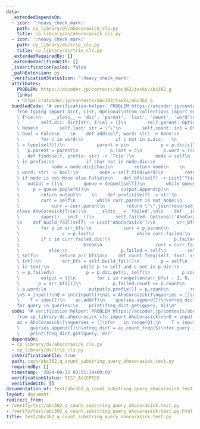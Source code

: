 ```yaml
---
data:
  _extendedDependsOn:
  - icon: ':heavy_check_mark:'
    path: cp_library/ds/ahocorasick_cls.py
    title: cp_library/ds/ahocorasick_cls.py
  - icon: ':heavy_check_mark:'
    path: cp_library/ds/trie_cls.py
    title: cp_library/ds/trie_cls.py
  _extendedRequiredBy: []
  _extendedVerifiedWith: []
  _isVerificationFailed: false
  _pathExtension: py
  _verificationStatusIcon: ':heavy_check_mark:'
  attributes:
    PROBLEM: https://atcoder.jp/contests/abc362/tasks/abc362_g
    links:
    - https://atcoder.jp/contests/abc362/tasks/abc362_g
  bundledCode: "# verification-helper: PROBLEM https://atcoder.jp/contests/abc362/tasks/abc362_g\n\
    from typing import Dict, List, Optional\nfrom collections import deque\n\nclass\
    \ Trie:\n    __slots__ = 'dic', 'parent', 'last', 'count', 'word'\n\n    def __init__(self):\n\
    \        self.dic: Dict[str, Trie] = {}\n        self.parent: Optional[Trie] =\
    \ None\n        self.last: str = \"\"\n        self.count: int = 0\n        self.word:\
    \ bool = False\n    \n    def add(self, word: str) -> None:\n        p = self\n\
    \        for c in word:\n            if c not in p.dic:   \n                p.dic[c]\
    \ = type(self)()\n            parent = p\n            p = p.dic[c]\n         \
    \   p.parent = parent\n            p.last = c\n        p.word = True\n    \n \
    \   def find(self, prefix: str) -> 'Trie':\n        node = self\n        for char\
    \ in prefix:\n            if char not in node.dic:\n                return None\n\
    \            node = node.dic[char]\n        return node\n    \n    def search(self,\
    \ word: str) -> bool:\n        node = self.find(word)\n        return node.word\
    \ if node is not None else False\n\n    def bfs(self) -> List['Trie']:\n     \
    \   output = []\n        queue = deque([self])\n        while queue:\n       \
    \     p = queue.popleft()\n            output.append(p)\n            queue.extend(p.dic.values())\n\
    \        return output\n    \n    def prefix(self) -> str:\n        output = []\n\
    \        curr = self\n        while curr.parent is not None:\n            output.append(curr.last)\n\
    \            curr = curr.parent\n        return \"\".join(reversed(output))\n\n\
    class AhoCorasick(Trie):\n    __slots__ = 'failed',\n\n    def __init__(self):\n\
    \        super().__init__()\n        self.failed: Optional['AhoCorasick'] = None\n\
    \n    def build_fail(self) -> List['AhoCorasick']:\n        arr_bfs = self.bfs()\n\
    \        for p in arr_bfs:\n            curr = p.parent\n            if curr:\n\
    \                c = p.last\n                while curr.failed:\n            \
    \        if c in curr.failed.dic:\n                        p.failed = curr.failed.dic[c]\n\
    \                        break\n                    curr = curr.failed\n     \
    \           else:\n                    p.failed = self\n        self.failed =\
    \ self\n        return arr_bfs\n\n    def count_freq(self, text: str) -> Dict[str,\
    \ int]:\n        arr_bfs = self.build_fail()\n        p = self\n        for c\
    \ in text:\n            while p != self and c not in p.dic:\n                p\
    \ = p.failed\n            p = p.dic.get(c, self)\n            p.count += 1\n\n\
    \        output = {}\n        for i in range(len(arr_bfs) - 1, 0, -1):\n     \
    \       p = arr_bfs[i]\n            p.failed.count += p.count\n            if\
    \ p.word:\n                output[p.prefix()] = p.count\n        return output\n\
    \nS = input()\nQ = int(input())\nac = AhoCorasick()\nqueries = []\nfor _ in range(Q):\n\
    \    T = input()\n    ac.add(T)\n    queries.append(T)\n\nfreq_dict = ac.count_freq(S)\n\
    for query in queries:\n    print(freq_dict.get(query, 0))\n"
  code: "# verification-helper: PROBLEM https://atcoder.jp/contests/abc362/tasks/abc362_g\n\
    from cp_library.ds.ahocorasick_cls import AhoCorasick\n\nS = input()\nQ = int(input())\n\
    ac = AhoCorasick()\nqueries = []\nfor _ in range(Q):\n    T = input()\n    ac.add(T)\n\
    \    queries.append(T)\n\nfreq_dict = ac.count_freq(S)\nfor query in queries:\n\
    \    print(freq_dict.get(query, 0))"
  dependsOn:
  - cp_library/ds/ahocorasick_cls.py
  - cp_library/ds/trie_cls.py
  isVerificationFile: true
  path: test/abc362_q_count_substring_query_ahocorasick.test.py
  requiredBy: []
  timestamp: '2024-08-31 03:51:14+09:00'
  verificationStatus: TEST_ACCEPTED
  verifiedWith: []
documentation_of: test/abc362_q_count_substring_query_ahocorasick.test.py
layout: document
redirect_from:
- /verify/test/abc362_q_count_substring_query_ahocorasick.test.py
- /verify/test/abc362_q_count_substring_query_ahocorasick.test.py.html
title: test/abc362_q_count_substring_query_ahocorasick.test.py
---
```

